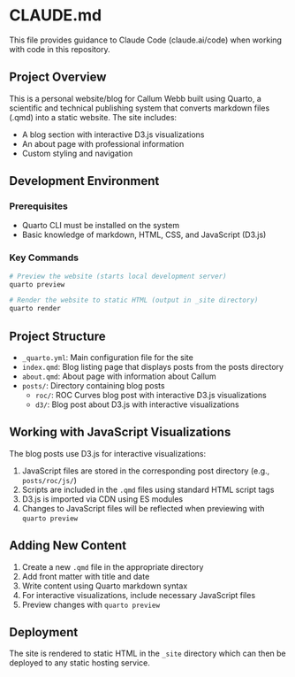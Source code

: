 # CLAUDE.md

This file provides guidance to Claude Code (claude.ai/code) when working with code in this repository.

## Project Overview
This is a personal website/blog for Callum Webb built using Quarto, a scientific and technical publishing system that converts markdown files (.qmd) into a static website. The site includes:

- A blog section with interactive D3.js visualizations
- An about page with professional information
- Custom styling and navigation

## Development Environment

### Prerequisites
- Quarto CLI must be installed on the system
- Basic knowledge of markdown, HTML, CSS, and JavaScript (D3.js)

### Key Commands
```bash
# Preview the website (starts local development server)
quarto preview

# Render the website to static HTML (output in _site directory)
quarto render
```

## Project Structure
- `_quarto.yml`: Main configuration file for the site
- `index.qmd`: Blog listing page that displays posts from the posts directory
- `about.qmd`: About page with information about Callum
- `posts/`: Directory containing blog posts
  - `roc/`: ROC Curves blog post with interactive D3.js visualizations
  - `d3/`: Blog post about D3.js with interactive visualizations

## Working with JavaScript Visualizations
The blog posts use D3.js for interactive visualizations:

1. JavaScript files are stored in the corresponding post directory (e.g., `posts/roc/js/`)
2. Scripts are included in the `.qmd` files using standard HTML script tags
3. D3.js is imported via CDN using ES modules
4. Changes to JavaScript files will be reflected when previewing with `quarto preview`

## Adding New Content
1. Create a new `.qmd` file in the appropriate directory
2. Add front matter with title and date
3. Write content using Quarto markdown syntax
4. For interactive visualizations, include necessary JavaScript files
5. Preview changes with `quarto preview`

## Deployment
The site is rendered to static HTML in the `_site` directory which can then be deployed to any static hosting service.